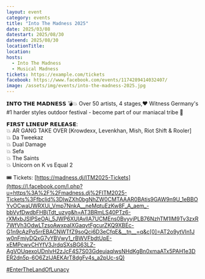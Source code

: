 ```yaml
---
layout: event
category: events
title: "Into The Madness 2025"
date: 2025/03/08
datestart: 2025/08/30
dateend: 2025/08/30
locationTitle:
location:
hosts:
  - Into The Madness
  - Musical Madness
tickets: https://example.com/tickets
facebook: https://www.facebook.com/events/1174289414032407/
image: /assets/img/events/into-the-madness-2025.jpg
---
```


𝗜𝗡𝗧𝗢 𝗧𝗛𝗘 𝗠𝗔𝗗𝗡𝗘𝗦𝗦 💣💥 Over 50 artists, 4 stages,❤️ Witness Germany's #1 harder styles outdoor festival - become part of our maniacal tribe 🤯

𝗙𝗜𝗥𝗦𝗧 𝗟𝗜𝗡𝗘𝗨𝗣 𝗥𝗘𝗟𝗘𝗔𝗦𝗘:  
💥 AR GANG TAKE OVER \[Krowdexx, Levenkhan, Mish, Riot Shift & Rooler\]  
💥 Da Tweekaz  
💥 Dual Damage  
💥 Sefa  
💥 The Saints  
💥 Unicorn on K vs Equal 2

🎟️ Tickets: [https://madness.dj/ITM2025-Tickets](https://l.facebook.com/l.php?u=https%3A%2F%2Fmadness.dj%2FITM2025-Tickets%3Ffbclid%3DIwZXh0bgNhZW0CMTAAAR0BAtis9GAW9n9U_1eBBOYvOCwaUWRXUi_Vmp7NnkA__neMqtuEzKw8F_A_aem_-bbVyfDwdbFHBjTdt_uzyg&h=AT3BRmLS40PTz6-rXMxbJSIPSeOAj_5JWP6XUIAvllA7UCMEns0BvyvjPLB76NzhTM1lM9Tv3zxR7WfVh3OdwLTzsoAwxpaIXGaqvtFgcurZKQ9XBEc-G1n9cAzPq5rrEBACNWTfZ9soQci6D3eCfqE&__tn__=q&c[0]=AT2o9ytVIn1Jw0nFmiyDQxG7vYBVwy1_rBWVFbdtUpE-xEMPcwvCHYfV3JrdqSXsBG63LZ-AgVOUqexoUDnlvH2zJcF4S7S03GdeuiaqlwsNHdKgBn0xmaATx5PAH1e3DER2dn5p-6O6ZzIJAEKArT8dgFv4s_a2pUc-sQ)

[#EnterTheLandOfLunacy](https://www.facebook.com/hashtag/enterthelandoflunacy?__eep__=6&__cft__[0]=AZW3KbYA3iCUuepwxaDyr_J56fAPKxgQafNrsIfQr7mgHGJwshfyfP_4Ix5PX6mS6VDOksH-UsJHcuykiTgy_GrbePaq3Y2MjBhPx8HyjugK8zMHuL1GmM72BPGBTMzjQDnDeJYOh52xWmEA2FX6e-gU&__tn__=q)

